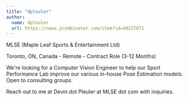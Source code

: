 ```yaml
---
title: "dpleuler"
author:
  name: dpleuler
  url: https://news.ycombinator.com/item?id=40227071
---
```

MLSE (Maple Leaf Sports &amp; Entertainment Ltd)

Toronto, ON, Canada - Remote - Contract Role (3-12 Months)

We&#x27;re looking for a Computer Vision Engineer to help our Sport Performance Lab improve our various in-house Pose Estimation models. Open to consulting groups.

Reach out to me at Devin dot Pleuler at MLSE dot com with inquiries.
